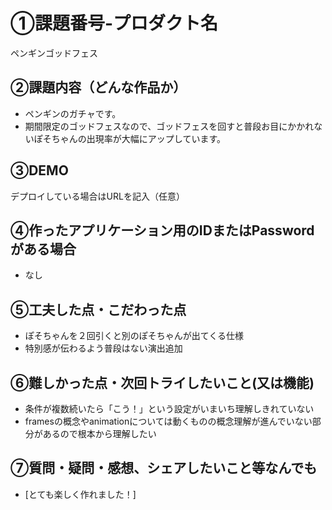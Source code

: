 # ①課題番号-プロダクト名

ペンギンゴッドフェス

## ②課題内容（どんな作品か）

- ペンギンのガチャです。
- 期間限定のゴッドフェスなので、ゴッドフェスを回すと普段お目にかかれないぽそちゃんの出現率が大幅にアップしています。

## ③DEMO

デプロイしている場合はURLを記入（任意）

## ④作ったアプリケーション用のIDまたはPasswordがある場合

- なし

## ⑤工夫した点・こだわった点

- ぽそちゃんを２回引くと別のぽそちゃんが出てくる仕様
- 特別感が伝わるよう普段はない演出追加

## ⑥難しかった点・次回トライしたいこと(又は機能)

- 条件が複数続いたら「こう！」という設定がいまいち理解しきれていない
- framesの概念やanimationについては動くものの概念理解が進んでいない部分があるので根本から理解したい

## ⑦質問・疑問・感想、シェアしたいこと等なんでも

- [とても楽しく作れました！]